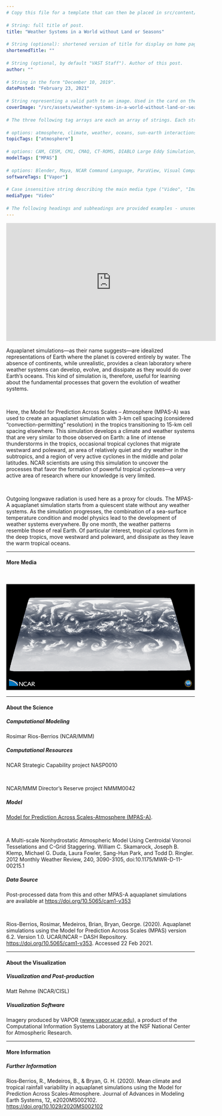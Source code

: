 ```yaml
---
# Copy this file for a template that can then be placed in src/content/visualizations. The name of this file will be used as the URL for the post.

# String: full title of post.
title: "Weather Systems in a World without Land or Seasons"

# String (optional): shortened version of title for display on home page in card.
shortenedTitle: ""

# String (optional, by default "VAST Staff"). Author of this post.
author: ""

# String in the form "December 10, 2019".
datePosted: "February 23, 2021" 

# String representing a valid path to an image. Used in the card on the main page. Likely to be in the form "/src/assets/..." for images located in src/assets.
coverImage: "/src/assets/weather-systems-in-a-world-without-land-or-seasons.png"

# The three following tag arrays are each an array of strings. Each string (case insensitive) represents a filter from the front page. Tags that do not correspond to a current filter will be ignored for filtering.

# options: atmosphere, climate, weather, oceans, sun-earth interactions, fire dynamics, solid earth, recent publications, experimental technologies
topicTags: ["atmosphere"]

# options: CAM, CESM, CM1, CMAQ, CT-ROMS, DIABLO Large Eddy Simulation, HRRR, HWRF, MPAS, SIMA, WACCM, WRF
modelTags: ["MPAS"]

# options: Blender, Maya, NCAR Command Language, ParaView, Visual Comparator, VAPOR
softwareTags: ["Vapor"]

# Case insensitive string describing the main media type ("Video", "Image", "App", etc). This is displayed in the post heading as a small tag above the title.
mediaType: "Video"

# The following headings and subheadings are provided examples - unused ones can be deleted. All Markdown content below will be rendered in the frontend.
---
```


<iframe width="560" height="315" src="https://www.youtube.com/embed/DarH-1H6vgM?si=zlH82jO5G_hndAZu" title="YouTube video player" frameborder="0" allow="accelerometer; autoplay; clipboard-write; encrypted-media; gyroscope; picture-in-picture; web-share" referrerpolicy="strict-origin-when-cross-origin" allowfullscreen></iframe>

Aquaplanet simulations—as their name suggests—are idealized representations of Earth where the planet is covered entirely by water. The absence of continents, while unrealistic, provides a clean laboratory where weather systems can develop, evolve, and dissipate as they would do over Earth’s oceans. This kind of simulation is, therefore, useful for learning about the fundamental processes that govern the evolution of weather systems.

<br />

Here, the Model for Prediction Across Scales – Atmosphere (MPAS-A) was used to create an aquaplanet simulation with 3-km cell spacing (considered “convection-permitting” resolution) in the tropics transitioning to 15-km cell spacing elsewhere. This simulation develops a climate and weather systems that are very similar to those observed on Earth: a line of intense thunderstorms in the tropics, occasional tropical cyclones that migrate westward and poleward, an area of relatively quiet and dry weather in the subtropics, and a region of very active cyclones in the middle and polar latitudes. NCAR scientists are using this simulation to uncover the processes that favor the formation of powerful tropical cyclones—a very active area of research where our knowledge is very limited.

<br />

Outgoing longwave radiation is used here as a proxy for clouds. The MPAS-A aquaplanet simulation starts from a quiescent state without any weather systems. As the simulation progresses, the combination of a sea-surface temperature condition and model physics lead to the development of weather systems everywhere. By one month, the weather patterns resemble those of real Earth. Of particular interest, tropical cyclones form in the deep tropics, move westward and poleward, and dissipate as they leave the warm tropical oceans.

___

#### More Media

<br />

![Weather Systems in a World without Land or Seasons](../../assets/weather-systems-in-a-world-without-land-or-seasons.png)

___

#### About the Science

##### Computational Modeling

Rosimar Rios-Berrios (NCAR/MMM)

##### Computational Resources

NCAR Strategic Capability project NASP0010

<br />

NCAR/MMM Director’s Reserve project NMMM0042

##### Model

[Model for Prediction Across Scales-Atmosphere (MPAS-A)](https://mpas-dev.github.io/).

<br />

A Multi-scale Nonhydrostatic Atmospheric Model Using Centroidal Voronoi Tesselations and C-Grid Staggering. William C. Skamarock, Joseph B. Klemp, Michael G. Duda, Laura Fowler, Sang-Hun Park, and Todd D. Ringler. 2012 Monthly Weather Review, 240, 3090-3105, doi:10.1175/MWR-D-11-00215.1

##### Data Source

Post-processed data from this and other MPAS-A aquaplanet simulations are available at https://doi.org/10.5065/cam1-v353

<br />

Rios-Berrios, Rosimar, Medeiros, Brian, Bryan, George. (2020). Aquaplanet simulations using the Model for Prediction Across Scales (MPAS) version 6.2. Version 1.0. UCAR/NCAR – DASH Repository. https://doi.org/10.5065/cam1-v353. Accessed 22 Feb 2021.

___

#### About the Visualization

##### Visualization and Post-production

Matt Rehme (NCAR/CISL)

##### Visualization Software

Imagery produced by VAPOR (www.vapor.ucar.edu), a product of the Computational Information Systems Laboratory at the NSF National Center for Atmospheric Research.

___

#### More Information

##### Further Information

Rios‐Berrios, R., Medeiros, B., & Bryan, G. H. (2020). Mean climate and tropical rainfall variability in aquaplanet simulations using the Model for Prediction Across Scales‐Atmosphere. Journal of Advances in Modeling Earth Systems, 12, e2020MS002102. https://doi.org/10.1029/2020MS002102